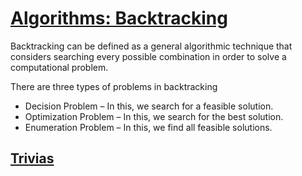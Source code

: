 # [Algorithms: Backtracking](https://www.geeksforgeeks.org/backtracking-algorithms/)

Backtracking can be defined as a general algorithmic technique that considers searching every possible combination in order to solve a computational problem.

There are three types of problems in backtracking
- Decision Problem – In this, we search for a feasible solution.
- Optimization Problem – In this, we search for the best solution.
- Enumeration Problem – In this, we find all feasible solutions.

## [Trivias](https://www.geeksforgeeks.org/backtracking-algorithms/)
